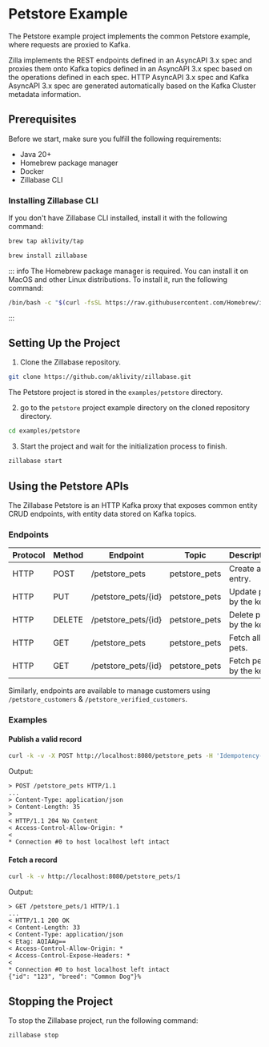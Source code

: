 # Petstore Example

The Petstore example project implements the common Petstore example, where requests are proxied to Kafka.

Zilla implements the REST endpoints defined in an AsyncAPI 3.x spec and proxies them onto Kafka topics defined in an AsyncAPI 3.x spec based on the operations defined in each spec. HTTP AsyncAPI 3.x spec and Kafka AsyncAPI 3.x spec are generated automatically based on the Kafka Cluster metadata information.

## Prerequisites

Before we start, make sure you fulfill the following requirements:

- Java 20+
- Homebrew package manager
- Docker
- Zillabase CLI

### Installing Zillabase CLI

If you don't have Zillabase CLI installed, install it with the following command:

```sh
brew tap aklivity/tap

brew install zillabase
```

::: info
The Homebrew package manager is required. You can install it on MacOS and other Linux distributions. To install it, run the following command:

```sh
/bin/bash -c "$(curl -fsSL https://raw.githubusercontent.com/Homebrew/install/HEAD/install.sh)"
```

:::

## Setting Up the Project

1. Clone the Zillabase repository.

```sh
git clone https://github.com/aklivity/zillabase.git
```

The Petstore project is stored in the `examples/petstore` directory.

2. go to the `petstore` project example directory on the cloned repository directory.

```sh
cd examples/petstore
```

3. Start the project and wait for the initialization process to finish.

```sh
zillabase start
```

## Using the Petstore APIs

The Zillabase Petstore is an HTTP Kafka proxy that exposes common entity CRUD endpoints, with entity data stored on Kafka topics.

### Endpoints

| Protocol | Method | Endpoint            | Topic         | Description            |
|----------|--------|---------------------|---------------|------------------------|
| HTTP     | POST   | /petstore_pets      | petstore_pets | Create an entry.       |
| HTTP     | PUT    | /petstore_pets/\{id} | petstore_pets | Update pet by the key. |
| HTTP     | DELETE | /petstore_pets/\{id} | petstore_pets | Delete pet by the key. |
| HTTP     | GET    | /petstore_pets      | petstore_pets | Fetch all pets.        |
| HTTP     | GET    | /petstore_pets/\{id} | petstore_pets | Fetch pet by the key.  |

Similarly, endpoints are available to manage customers using `/petstore_customers` & `/petstore_verified_customers`.

### Examples

#### Publish a valid record

```bash
curl -k -v -X POST http://localhost:8080/petstore_pets -H 'Idempotency-Key: 1'  -H 'Content-Type: application/json' -d '{"id": "123", "breed": "Awesome Dog"}'
```

Output:

```text
> POST /petstore_pets HTTP/1.1
...
> Content-Type: application/json
> Content-Length: 35
>
< HTTP/1.1 204 No Content
< Access-Control-Allow-Origin: *
<
* Connection #0 to host localhost left intact
```

#### Fetch a record

```bash
curl -k -v http://localhost:8080/petstore_pets/1
```

Output:

```text
> GET /petstore_pets/1 HTTP/1.1
...
< HTTP/1.1 200 OK
< Content-Length: 33
< Content-Type: application/json
< Etag: AQIAAg==
< Access-Control-Allow-Origin: *
< Access-Control-Expose-Headers: *
<
* Connection #0 to host localhost left intact
{"id": "123", "breed": "Common Dog"}%
```

## Stopping the Project

To stop the Zillabase project, run the following command:

```sh
zillabase stop
```
